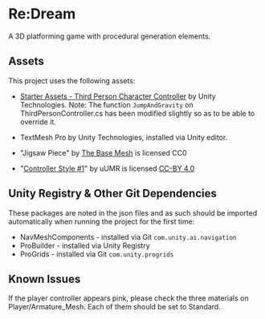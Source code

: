 # Re:Dream

A 3D platforming game with procedural generation elements.


## Assets

This project uses the following assets:

* [Starter Assets - Third Person Character Controller](https://assetstore.unity.com/packages/essentials/starter-assets-third-person-character-controller-196526) by Unity Technologies. Note: The function `JumpAndGravity` on ThirdPersonController.cs has been modified slightly so as to be able to override it.

* TextMesh Pro by Unity Technologies, installed via Unity editor.

* "Jigsaw Piece" by [The Base Mesh](https://thebasemesh.com/) is licensed CC0

* "[Controller Style #1](https://opengameart.org/content/controller-style-1)" by uUMR is licensed [CC-BY 4.0](https://creativecommons.org/licenses/by/4.0/)


## Unity Registry & Other Git Dependencies

These packages are noted in the json files and as such should be imported automatically when running the project for the first time:

* NavMeshComponents - installed via Git `com.unity.ai.navigation`  
* ProBuilder - installed via Unity Registry  
* ProGrids - installed via Git `com.unity.progrids`  


## Known Issues

If the player controller appears pink, please check the three materials on Player/Armature_Mesh. Each of them should be set to Standard.
